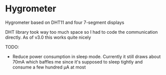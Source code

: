 # Hygrometer
Hygrometer based on DHT11 and four 7-segment displays

DHT library took way too much space so I had to code the communication directly.
As of v3.0 this works quite nicely

TODO:
- Reduce power consumption in sleep mode. Currently it still draws about 70mA which baffles me since it's supposed to sleep tightly and consume a few hundred µA at most

